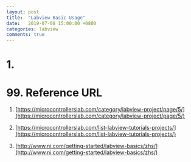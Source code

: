 ```yaml
---
layout: post
title:  "Labview Basic Usage"
date:   2019-07-08 15:00:00 +0800
categories: labview
comments: true
---
```


# 1. 

# 99. Reference URL

1) [https://microcontrollerslab.com/category/labview-project/page/5/](https://microcontrollerslab.com/category/labview-project/page/5/)

2) [https://microcontrollerslab.com/list-labview-tutorials-projects/](https://microcontrollerslab.com/list-labview-tutorials-projects/)

3) [http://www.ni.com/getting-started/labview-basics/zhs/](http://www.ni.com/getting-started/labview-basics/zhs/)


